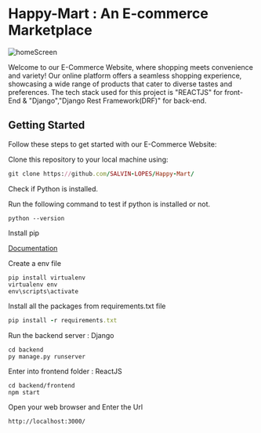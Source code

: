 
# Happy-Mart : An E-commerce Marketplace
![homeScreen](https://github.com/SALVIN-LOPES/Happy-Mart/assets/92968074/bd2cdd7e-35b9-4ee8-9f15-f5d189f08690)




Welcome to our E-Commerce Website, where shopping meets convenience and variety! Our online platform offers a seamless shopping experience, showcasing a wide range of products that cater to diverse tastes and preferences. 
The tech stack used for this project is "REACTJS" for front-End & "Django","Django Rest Framework(DRF)" for back-end.

## Getting Started

Follow these steps to get started with our E-Commerce Website:

Clone this repository to your local machine using:

```ruby
git clone https://github.com/SALVIN-LOPES/Happy-Mart/
```
Check if Python is installed.

Run the following command to test if python is installed or not.
```
python --version
```

Install pip

[Documentation](https://www.geeksforgeeks.org/how-to-install-pip-on-windows/?ref=gcse)


Create a env file
```
pip install virtualenv
virtualenv env
env\scripts\activate
```

Install all the packages from requirements.txt file
```ruby
pip install -r requirements.txt
```

Run the backend server : Django
```
cd backend
py manage.py runserver
```

Enter into frontend folder : ReactJS
```
cd backend/frontend
npm start
```

Open your web browser and Enter the Url
```
http://localhost:3000/
```

